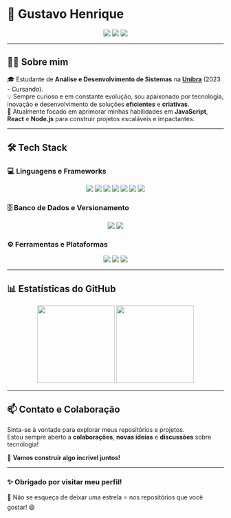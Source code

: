 # 🌟 **Gustavo Henrique**  
<div align="center">  
  <a href="https://www.instagram.com/gustavo__xp/"><img src="https://img.shields.io/badge/Instagram-%23E4405F.svg?style=for-the-badge&logo=instagram&logoColor=white" /></a>  
  <a href="https://www.linkedin.com/in/gustavo-henriqueqy/"><img src="https://img.shields.io/badge/LinkedIn-%230077B5.svg?style=for-the-badge&logo=linkedin&logoColor=white" /></a>  
  <a href="https://discord.com/channels/neoxrs_"><img src="https://img.shields.io/badge/Discord-%237289DA.svg?style=for-the-badge&logo=discord&logoColor=white" /></a>  
</div>  

---

## 👨‍💻 **Sobre mim**  
🎓 Estudante de **Análise e Desenvolvimento de Sistemas** na **[Unibra](https://www.unibra.edu.br/)** (2023 - Cursando).  
💡 Sempre curioso e em constante evolução, sou apaixonado por tecnologia, inovação e desenvolvimento de soluções **eficientes** e **criativas**.  
🚀 Atualmente focado em aprimorar minhas habilidades em **JavaScript**, **React** e **Node.js** para construir projetos escaláveis e impactantes.  

---

## 🛠️ **Tech Stack**  
### 💻 **Linguagens e Frameworks**  
<div align="center">
  <img src="https://img.shields.io/badge/JavaScript-%23F7DF1E.svg?style=for-the-badge&logo=javascript&logoColor=black" />
  <img src="https://img.shields.io/badge/Python-%233776AB.svg?style=for-the-badge&logo=python&logoColor=white" />
  <img src="https://img.shields.io/badge/Java-%23ED8B00.svg?style=for-the-badge&logo=java&logoColor=white" />
  <img src="https://img.shields.io/badge/C-%2300599C.svg?style=for-the-badge&logo=c&logoColor=white" />
  <img src="https://img.shields.io/badge/React-%2361DAFB.svg?style=for-the-badge&logo=react&logoColor=black" />
  <img src="https://img.shields.io/badge/Node.js-%2344A154.svg?style=for-the-badge&logo=node.js&logoColor=white" />
  <img src="https://img.shields.io/badge/Express.js-%23404d59.svg?style=for-the-badge&logo=express&logoColor=white" />
</div>  

### 🗄️ **Banco de Dados e Versionamento**  
<div align="center">
  <img src="https://img.shields.io/badge/MySQL-%234479A1.svg?style=for-the-badge&logo=mysql&logoColor=white" />
  <img src="https://img.shields.io/badge/Git-%23F05032.svg?style=for-the-badge&logo=git&logoColor=white" />
</div>  

### ⚙️ **Ferramentas e Plataformas**  
<div align="center">
  <img src="https://img.shields.io/badge/Netlify-%23000000.svg?style=for-the-badge&logo=netlify&logoColor=white" />
  <img src="https://img.shields.io/badge/HTML5-%23E34F26.svg?style=for-the-badge&logo=html5&logoColor=white" />
  <img src="https://img.shields.io/badge/CSS3-%231572B6.svg?style=for-the-badge&logo=css3&logoColor=white" />
</div>

---

## 📊 **Estatísticas do GitHub**  
<div align="center">
  <img height="180em" src="https://github-readme-stats.vercel.app/api?username=gustavohenrique&show_icons=true&theme=radical&include_all_commits=true&count_private=true" />
  <img height="180em" src="https://github-readme-stats.vercel.app/api/top-langs/?username=gustavohenrique&layout=compact&langs_count=7&theme=radical" />
</div>  

---

## 📫 **Contato e Colaboração**  
Sinta-se à vontade para explorar meus repositórios e projetos.  
Estou sempre aberto a **colaborações**, **novas ideias** e **discussões** sobre tecnologia!  

🚀 **Vamos construir algo incrível juntos!**  

---

### ✨ **Obrigado por visitar meu perfil!**  
🌟 Não se esqueça de deixar uma estrela ⭐ nos repositórios que você gostar! 😄  

